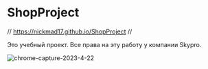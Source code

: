 # ShopProject
//
https://nickmad17.github.io/ShopProject
//


Это учебный проект. Все права на эту работу у компании Skypro.

![chrome-capture-2023-4-22](https://github.com/NickMad17/ShopProject/assets/104986153/e64f64cb-a97a-45d1-93e1-9195103333e6)
